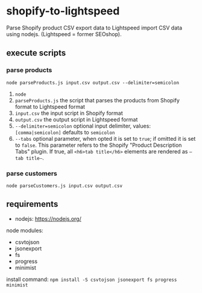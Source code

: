 # shopify-to-lightspeed

Parse Shopify product CSV export data to Lightspeed import CSV data using nodejs. (Lightspeed = former SEOshop).

## execute scripts

### parse products
```
node parseProducts.js input.csv output.csv --delimiter=semicolon
```

1. `node`
2. `parseProducts.js`   the script that parses the products from Shopify format to Lightspeed format
3. `input.csv` the input script in Shopify format
3. `output.csv` the output script in Lightspeed format
5. `--delimiter=semicolon` optional input delimiter, values: `[comma|semicolon]` defaults to `semicolon`
5. `--tabs` optional parameter, when opted it is set to `true`; if omitted it is set to `false`. 
This parameter refers to the Shopify "Product Description Tabs" plugin. 
If true, all `<h6>tab title</h6>` elements are rendered as `—tab title—`.

### parse customers
```
node parseCustomers.js input.csv output.csv
```


## requirements

- nodejs: https://nodejs.org/

node modules: 

- csvtojson
- jsonexport
- fs
- progress
- minimist

install command: `npm install -S csvtojson jsonexport fs progress minimist` 